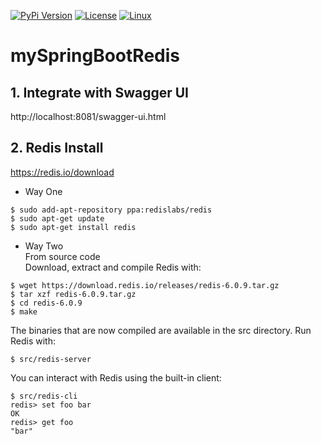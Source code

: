 [![PyPi Version](https://img.shields.io/pypi/v/mmdnn.svg)](https://pypi.org/project/mmdnn/)
[![License](https://img.shields.io/badge/license-MIT-blue.svg)](LICENSE)
[![Linux](https://travis-ci.org/Microsoft/MMdnn.svg?branch=master)](https://travis-ci.org/Microsoft/MMdnn)

# mySpringBootRedis

## 1. Integrate with Swagger UI

http://localhost:8081/swagger-ui.html

## 2. Redis Install
https://redis.io/download

- Way One
```
$ sudo add-apt-repository ppa:redislabs/redis
$ sudo apt-get update
$ sudo apt-get install redis
```
- Way Two  
From source code  
Download, extract and compile Redis with:
```
$ wget https://download.redis.io/releases/redis-6.0.9.tar.gz
$ tar xzf redis-6.0.9.tar.gz
$ cd redis-6.0.9
$ make
```
The binaries that are now compiled are available in the src directory. Run Redis with:
```
$ src/redis-server
```
You can interact with Redis using the built-in client:
```
$ src/redis-cli
redis> set foo bar
OK
redis> get foo
"bar"
```